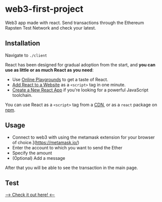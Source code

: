 # web3-first-project

Web3 app made with react. Send transactions through the Ethereum Rapsten Test Network and check your latest.

## Installation

Navigate to `./client`

React has been designed for gradual adoption from the start, and **you can use as little or as much React as you need**:

* Use [Online Playgrounds](https://reactjs.org/docs/getting-started.html#online-playgrounds) to get a taste of React.
* [Add React to a Website](https://reactjs.org/docs/add-react-to-a-website.html) as a `<script>` tag in one minute.
* [Create a New React App](https://reactjs.org/docs/create-a-new-react-app.html) if you're looking for a powerful JavaScript toolchain.

You can use React as a `<script>` tag from a [CDN](https://reactjs.org/docs/cdn-links.html), or as a `react` package on [npm](https://www.npmjs.com/package/react).

## Usage

- Connect to web3 with using the metamask extension for your browser of choice.](https://metamask.io/)
- Enter the account to which you want to send the Ether
- Specify the amount
- (Optional) Add a message

After that you will be able to see the transaction in the main page.

## Test
[--> Check it out here! <--](https://projects.matiaskupfer.com/web3-first-project)
